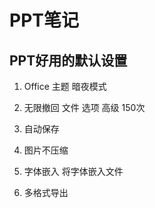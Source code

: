 # PPT笔记

## PPT好用的默认设置

1. Office 主题  暗夜模式

2. 无限撤回  文件  选项  高级  150次

3. 自动保存

4. 图片不压缩

5. 字体嵌入   将字体嵌入文件

6. 多格式导出

   
